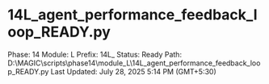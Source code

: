 # 14L_agent_performance_feedback_loop_READY.py

Phase: 14
Module: L
Prefix: 14L_
Status: Ready
Path: D:\MAGIC\scripts\phase14\module_L\14L_agent_performance_feedback_loop_READY.py
Last Updated: July 28, 2025 5:14 PM (GMT+5:30)